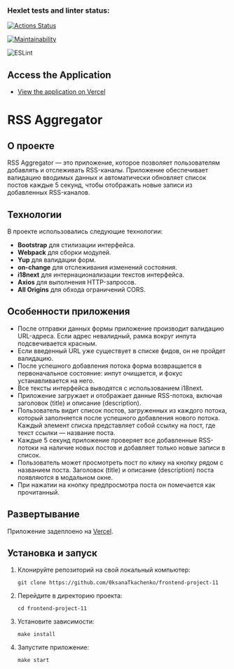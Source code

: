 ### Hexlet tests and linter status:

[![Actions Status](https://github.com/0ksanaTkachenko/frontend-project-11/actions/workflows/hexlet-check.yml/badge.svg)](https://github.com/0ksanaTkachenko/frontend-project-11/actions)

[![Maintainability](https://api.codeclimate.com/v1/badges/19cefcbb93a77c94340e/maintainability)](https://codeclimate.com/github/0ksanaTkachenko/frontend-project-11/maintainability)

![ESLint](https://github.com/0ksanaTkachenko/workflows/ESLint/badge.svg)

## Access the Application

- [View the application on Vercel](https://frontend-project-11-jpyk7j0fj-oksanas-projects-1ac36b2b.vercel.app/)

# RSS Aggregator

## О проекте

RSS Aggregator — это приложение, которое позволяет пользователям добавлять и отслеживать RSS-каналы. Приложение обеспечивает валидацию вводимых данных и автоматически обновляет список постов каждые 5 секунд, чтобы отображать новые записи из добавленных RSS-каналов.

## Технологии

В проекте использовались следующие технологии:

- **Bootstrap** для стилизации интерфейса.
- **Webpack** для сборки модулей.
- **Yup** для валидации форм.
- **on-change** для отслеживания изменений состояния.
- **i18next** для интернационализации текстов интерфейса.
- **Axios** для выполнения HTTP-запросов.
- **All Origins** для обхода ограничений CORS.

## Особенности приложения

- После отправки данных формы приложение производит валидацию URL-адреса. Если адрес невалидный, рамка вокруг инпута подсвечивается красным.
- Если введенный URL уже существует в списке фидов, он не пройдет валидацию.
- После успешного добавления потока форма возвращается в первоначальное состояние: инпут очищается, и фокус устанавливается на него.
- Все тексты интерфейса выводятся с использованием i18next.
- Приложение загружает и отображает данные RSS-потока, включая заголовок (title) и описание (description).
- Пользователь видит список постов, загруженных из каждого потока, который заполняется после успешного добавления нового потока. Каждый элемент списка представляет собой ссылку на пост, где текст ссылки — название поста.
- Каждые 5 секунд приложение проверяет все добавленные RSS-потоки на наличие новых постов и добавляет только новые записи в список.
- Пользователь может просмотреть пост по клику на кнопку рядом с названием поста. Заголовок (title) и описание (description) поста появляются в модальном окне.
- При нажатии на кнопку предпросмотра поста он помечается как прочитанный.

## Развертывание

Приложение задеплоено на [Vercel](https://vercel.com).

## Установка и запуск

1. Клонируйте репозиторий на свой локальный компьютер:
   ```console
   git clone https://github.com/0ksanaTkachenko/frontend-project-11
   ```
2. Перейдите в директорию проекта:
   ```console
   cd frontend-project-11
   ```
3. Установите зависимости:
   ```console
   make install
   ```
4. Запустите приложение:
   ```console
   make start
   ```
